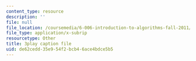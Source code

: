 ```yaml
---
content_type: resource
description: ''
file: null
file_location: /coursemedia/6-006-introduction-to-algorithms-fall-2011/de62cedd35e954f2bcb46ace4bdce5b5_IWzYoXKaRIc.vtt
file_type: application/x-subrip
resourcetype: Other
title: 3play caption file
uid: de62cedd-35e9-54f2-bcb4-6ace4bdce5b5
---
```

